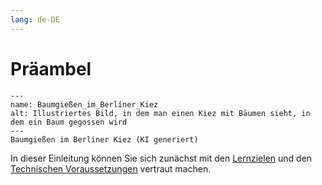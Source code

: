 ```yaml
---
lang: de-DE
---
```

# Präambel


```{figure} _images/Baumgießen_im_Berliner_Kiez.png
---
name: Baumgießen_im_Berliner_Kiez
alt: Illustriertes Bild, in dem man einen Kiez mit Bäumen sieht, in dem ein Baum gegossen wird 
---
Baumgießen im Berliner Kiez (KI generiert)
```

In dieser Einleitung können Sie sich zunächst mit den [Lernzielen](lernziele) und den [Technischen Voraussetzungen](technische_voraussetzungen) vertraut machen.
